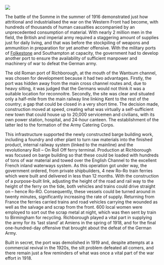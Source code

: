 <a href="https://dev.visual-essays.app"><img src="https://dev-visual-essays.netlify.app/images/ve-button.png"></a>
<param ve-config title="Richborough: the Secret Port" author="Martin Watts" layout="vtl" 
banner="/images/banners/20c.jpg">

<param ve-entity eid="Q26163" aliases="Sandwich">

The battle of the Somme in the summer of 1916 demonstrated just how attritional and industrialised the war on the Western Front had become, with hundreds of thousands of human casualties accompanied by an unprecedented consumption of material. With nearly 2 million men in the field, the British and imperial army required a staggering amount of supplies just for daily living, and that was before the stockpiling of weapons and ammunition in preparation for yet another offensive. With the military ports of [Folkestone]( 20c-folkestone-ww1) and Southampton at capacity, the government had to develop another port to ensure the availability of sufficient manpower and machinery of war to defeat the German army.
<param ve-image url="images/thumbnail_Richborough Ferry 1916-19 PC19-077.jpg" label="Richborough Ferry 1916-1919">

The old Roman port of Richborough, at the mouth of the Wantsum channel, was chosen for development because it had two advantages. Firstly, the port was hidden away from the main cross channel routes and, due to heavy silting, it was judged that the Germans would not think it was a suitable location for reconnoitre. Secondly, the site was clear and situated only a half-mile from the main railway line linking Kent to the rest of the country; a gap that could be closed in a very short time. The decision made, construction moved at speed, creating what was virtually a self-sufficient new town that could house up to 20,000 servicemen and civilians, with its own power station, hospital, and 24-hour canteen. The establishment of the latter led to the formation of the Army Catering Corps. 
<param ve-image url="images/bowenfolkestone.jpg" label="Folkestone" attribution="Diana Hirst">

This infrastructure supported the newly constructed barge building work, including a foundry and other plant to turn raw materials into the finished product, internal railway system (linked to the mainline) and the revolutionary Roll – On Roll Off ferry terminal. Production at Richborough was focused on barge building so that these could be loaded with hundreds of tons of war material and towed over the English Channel to the excellent French inland waterways system. As this operation got under way, the government ordered, from private shipbuilders, 4 new Ro-Ro train ferries which were built and delivered in less than 12 months. With the construction of a purpose-built link, adjusting the height of the road and rail way to the height of the ferry on the tide, both vehicles and trains could drive straight on – hence Ro-RO.  Consequently, these vessels could be turned around in twenty minutes, significantly increasing the rate of supply. Returning from France the ferries carried trains and road vehicles carrying the wounded as well as the salvage and scrap from the front. 600 local women were employed to sort out the scrap metal at night, which was then sent by train to Birmingham for recycling.  Richborough played a vital part in supplying the army for its ‘last stand’ at Amiens in the spring of 1918, and for the final one-hundred-day offensive that brought about the defeat of the German Army.
<param ve-image url="images/thumbnail_Unloading Train Ferry 1919.jpg" label="Richborough Ferry 1916-19">

Built in secret, the port was demolished in 1919 and, despite attempts at a commercial revival in the 1920s, the silt problem defeated all comers, and there remain just a few reminders of what was once a vital part of the war effort in 1918.
